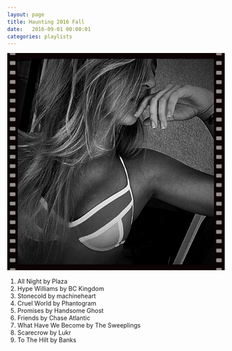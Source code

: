 ```yaml
---
layout: page
title: Haunting 2016 Fall
date:   2016-09-01 00:00:01
categories: playlists
---
```


[![haunting2016fall][2]][1]

  [1]: /playlists/haunting2016fall
  [2]: /images/maddie.jpg

  1. All Night by Plaza
  2. Hype Williams by BC Kingdom
  3. Stonecold by machineheart
  4. Cruel World by Phantogram
  5. Promises by Handsome Ghost
  6. Friends by Chase Atlantic
  7. What Have We Become by The Sweeplings
  8. Scarecrow by Lukr
  9. To The Hilt by Banks
  

